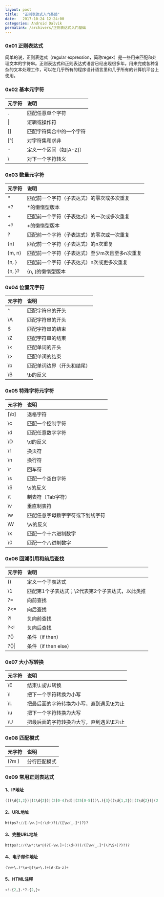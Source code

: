 ```yaml
---
layout: post
title:  "正则表达式入门基础"
date:   2017-10-24 12:24:00
categories: Android Dalvik
permalink: /archivers/正则表达式入门基础
---
```


### 0x01 正则表达式

简单的说，正则表达式（regular expression，简称regex）是一些用来匹配和处理文本的字符串。正则表达式和正则表达式语言已经出现很多年，用来完成各种复杂的文本处理工作，可以在几乎所有的程序设计语言里和几乎所有的计算机平台上使用。

### 0x02 基本元字符

| 元字符 | 说明                     |
| :----- | :----------------------- |
| .      | 匹配任意单个字符         |
| \|     | 逻辑或操作符             |
| []     | 匹配字符集合中的一个字符 |
| [^]    | 对字符集和求非           |
| -      | 定义一个区间（如[A-Z]）  |
| \\     | 对下一个字符转义         |



### 0x03 数量元字符

| 元字符 | 说明                                           |
| :----- | :--------------------------------------------- |
| *      | 匹配前一个字符（子表达式）的零次或多次重复     |
| *?     | *的懒惰型版本                                  |
| +      | 匹配前一个字符（子表达式）的一次或多次重复     |
| +?     | +的懒惰型版本                                  |
| ?      | 匹配前一个字符（子表达式）的零次或一次重复     |
| {n}    | 匹配前一个字符（子表达式）的n次重复            |
| {m, n} | 匹配前一个字符（子表达式）至少m次且至多n次重复 |
| {n, }  | 匹配前一个字符（子表达式）n次或更多次重复      |
| {n, }? | {n, }的懒惰型版本                              |

### 0x04 位置元字符

| 元字符 | 说明                       |
| :----- | :------------------------- |
| ^      | 匹配字符串的开头           |
| \\A    | 匹配字符串的开头           |
| $      | 匹配字符串的结束           |
| \\Z    | 匹配字符串的结束           |
| \\<    | 匹配单词的开头             |
| \\>    | 匹配单词的结束             |
| \\b    | 匹配单词边界（开头和结尾） |
| \\B    | \\b的反义                  |

### 0x05 特殊字符元字符

| 元字符 | 说明                             |
| :----- | :------------------------------- |
| [\\b]  | 退格字符                         |
| \\c    | 匹配一个控制字符                 |
| \\d    | 匹配任意数字字符                 |
| \\D    | \\d的反义                        |
| \\f    | 换页符                           |
| \\n    | 换行符                           |
| \\r    | 回车符                           |
| \\s    | 匹配一个空白字符                 |
| \\S    | \\s的反义                        |
| \\t    | 制表符（Tab字符）                |
| \\v    | 垂直制表符                       |
| \\w    | 匹配任意字母数字字符或下划线字符 |
| \\W    | \\w的反义                        |
| \\x    | 匹配一个十六进制数字             |
| \\0    | 匹配一个八进制数字               |

### 0x06 回溯引用和前后查找

| 元字符 | 说明                                               |
| :----- | :------------------------------------------------- |
| ()     | 定义一个子表达式                                   |
| \\1    | 匹配第1个子表达式；\\2代表第2个子表达式，以此类推  |
| ?=     | 向前查找                                           |
| ?<=    | 向后查找                                           |
| ?!     | 负向前查找                                         |
| ?<!    | 负向后查找                                         |
| ?()    | 条件（if then）                                    |
| ?()\|  | 条件（if then else）                               |

### 0x07 大小写转换

| 元字符 | 说明                                      |
| :----- | :---------------------------------------- |
| \\E    | 结束\\L或\\U转换                          |
| \\l    | 把下一个字符转换为小写                    |
| \\L    | 把最后面的字符转换为小写，直到遇见\\E为止 |
| \\u    | 把下一个字符转换为大写                    |
| \\U    | 把最后面的字符转换为大写，直到遇见\\E为止 |

### 0x08 匹配模式

| 元字符 | 说明         |
| :----- | :----------- |
| (?m )  | 分行匹配模式 |

### 0x09 常用正则表达式

#### 1、IP地址

```python
(((\d{1,2})|(1\d{2})|(2[0-4]\d)|(25[0-5]))\.){3}((\d{1,2})|(1\d{2})|(2[0-4]\d)|(25[0-5]))
```

#### 2、URL地址

```python
https?://[-\w.]+(:\d+)?(/([\w/_.]*)?)?
```

#### 3、完整URL地址

```python
https?://(\w*:\w*@)?[-\w.]+(:\d+)?(/([\w/_.]*(\?\S+)?)?)?
```

#### 4、电子邮件地址

```python
(\w+\.)*\w+@(\w+\.)+[A-Za-z]+
```

#### 5、HTML注释

```python
<!-{2,}.*?-{2,}>
```
